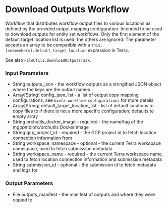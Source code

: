 # Download Outputs Workflow
Workflow that distributes workflow output files to various locations as defined by the provided output mapping
configuration.  Intended to be used to download outputs for entity set workflows.  Only the first element of the
default target location list is used; the others are ignored.  The parameter accepts an array to be compatible
with a `this.[setmembers].default_target_location` expression in Terra.

See also `FileUtils.DownloadOutputsTask`.

### Input Parameters
* String outputs_json - the workflow outputs as a stringified JSON object where the keys are the output names
* Array[String] config_json_list - a list of output copy mapping configurations, see `biofx-workflow-configurations` for more details
* Array[String] default_target_location_list - list of default locations to copy files to if there is not a more specific configuration; defaults to empty array
* String orchutils_docker_image - required - the name/tag of the mgbpmbiofx/orchutils Docker image
* String gcp_project_id - required - the GCP project id to fetch location connection information from
* String workspace_namespace - optional - the current Terra workspace namespace, used to fetch submission metadata
* String workspace_name - required - the current Terra workspace name, used to fetch location connection information and submission metadata
* String submission_id - optional - the submission id to fetch metadata and logs for

### Output Parameters
* File outputs_manifest - the manifest of outputs and where they were copied to

